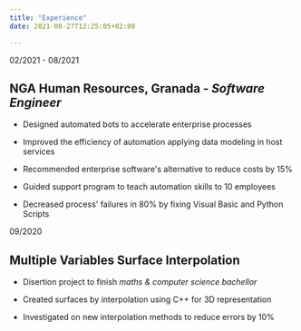 ```yaml
---
title: "Experience"
date: 2021-08-27T12:25:05+02:00

---
```

02/2021 - 08/2021

## NGA Human Resources, Granada - _Software Engineer_

* Designed automated bots to accelerate enterprise processes

* Improved the efficiency of automation applying data modeling in host services

* Recommended enterprise software's alternative to reduce costs by 15%

* Guided support program to teach automation skills to 10 employees

* Decreased process' failures in 80% by fixing Visual Basic and Python Scripts

09/2020

## Multiple Variables Surface Interpolation

* Disertion project to finish _maths & computer science bachellor_

* Created surfaces by interpolation using C++ for 3D representation

* Investigated on new interpolation methods to reduce errors by 10%
